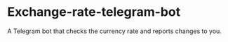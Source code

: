 <h1>Exchange-rate-telegram-bot</h1>
A Telegram bot that checks the currency rate and reports changes to you.
